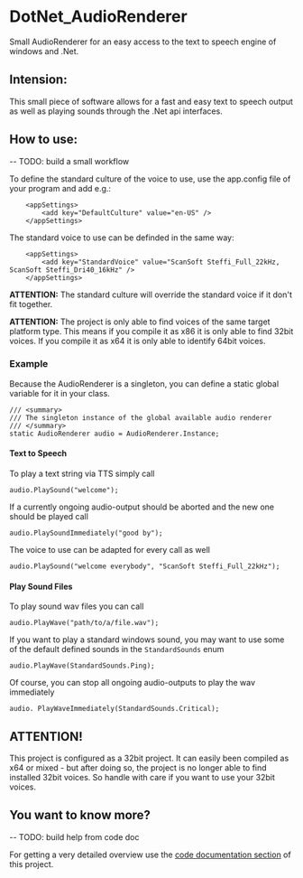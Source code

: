 ﻿DotNet_AudioRenderer
=========
Small AudioRenderer for an easy access to the text to speech engine of windows and .Net.

## Intension:
This small piece of software allows for a fast and easy text to speech output as well as playing sounds through the .Net api interfaces.


## How to use:

--	TODO: build a small workflow

To define the standard culture of the voice to use, use the app.config file of your program and add e.g.:

```
	<appSettings>
		<add key="DefaultCulture" value="en-US" />
	</appSettings>
```

The standard voice to use can be definded in the same way:

```
	<appSettings>
		<add key="StandardVoice" value="ScanSoft Steffi_Full_22kHz, ScanSoft Steffi_Dri40_16kHz" />
	</appSettings>
```

**ATTENTION:** The standard culture will override the standard voice if it don't fit together.

**ATTENTION:** The project is only able to find voices of the same target platform type. This means if you compile it as x86 it is only able to find 32bit voices. If you compile it as x64 it is only able to identify 64bit voices.
	
### Example


Because the AudioRenderer is a singleton, you can define a static global variable for it in your class.

```
/// <summary>
/// The singleton instance of the global available audio renderer
/// </summary>
static AudioRenderer audio = AudioRenderer.Instance;
```

#### Text to Speech

To play a text string via TTS simply call

```
audio.PlaySound("welcome");
```

If a currently ongoing audio-output should be aborted and the new one should be played call

```
audio.PlaySoundImmediately("good by");
```

The voice to use can be adapted for every call as well

```
audio.PlaySound("welcome everybody", "ScanSoft Steffi_Full_22kHz");
```

#### Play Sound Files

To play sound wav files you can call

```
audio.PlayWave("path/to/a/file.wav");
```

If you want to play a standard windows sound, you may want to use some of the default defined sounds in the `StandardSounds` enum

```
audio.PlayWave(StandardSounds.Ping);
```

Of course, you can stop all ongoing audio-outputs to play the wav immediately 

```
audio. PlayWaveImmediately(StandardSounds.Critical);
```

## ATTENTION!

This project is configured as a 32bit project. It can easily been compiled as x64 or mixed - but after doing so, the project is no longer able to find installed 32bit voices. So handle with care if you want to use your 32bit voices.


## You want to know more?

--	TODO: build help from code doc

For getting a very detailed overview use the [code documentation section](/Help/index.html) of this project.

